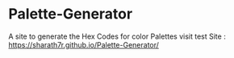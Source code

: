 # Palette-Generator
A site to generate the Hex Codes for color Palettes 
visit test Site : https://sharath7r.github.io/Palette-Generator/
